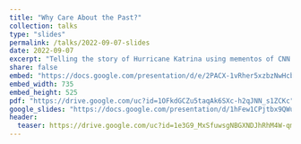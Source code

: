 ```yaml
---
title: "Why Care About the Past?"
collection: talks
type: "slides"
permalink: /talks/2022-09-07-slides
date: 2022-09-07
excerpt: "Telling the story of Hurricane Katrina using mementos of CNN.com from the [Wayback Machine](https://web.archive.org/)"
share: false
embed: "https://docs.google.com/presentation/d/e/2PACX-1vRher5xzbzNwHcbPNswd-1UjTMNEK-skRtzwu79cdp2MJqeIOyqRzXTe3P6eJaRyxZwVyDDMOaWvKse/embed?start=true&loop=true&delayms=4000"
embed_width: 735
embed_height: 525
pdf: "https://drive.google.com/uc?id=1OFkdGCZu5taqAk6SXc-h2qJNN_s1ZCKc"
google_slides: "https://docs.google.com/presentation/d/1hFew1CPjtbx9QWu7ZQyyWlq7E203Q7595FrkxcbaN9s/"
header:
  teaser: https://drive.google.com/uc?id=1e3G9_MxSfuwsgNBGXNDJhRhM4W-qmXpp 
---
```

